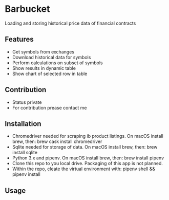 # Barbucket
Loading and storing historical price data of financial contracts

## Features
* Get symbols from exchanges
* Download historical data for symbols
* Perform calculations on subset of symbols
* Show results in dynamic table
* Show chart of selected row in table

## Contribution
* Status private
* For contribution prease contact me

## Installation
* Chromedriver needed for scraping ib product listings. On macOS install brew, then: brew cask install chromedriver
* Sqlite needed for storage of data. On macOS install brew, then: brew install sqlite
* Python 3.x and pipenv. On macOS install brew, then: brew install pipenv
* Clone this repo to you local drive. Packaging of this app is not planned.
* Within the repo, cleate the virtual environment with: pipenv shell && pipenv install

## Usage
